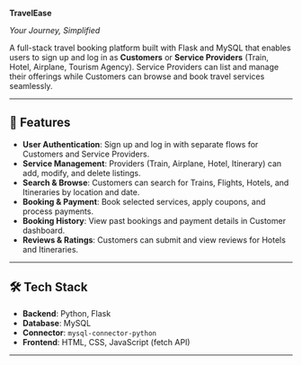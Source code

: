 **TravelEase**

*Your Journey, Simplified*

A full-stack travel booking platform built with Flask and MySQL that enables users to sign up and log in as **Customers** or **Service Providers** (Train, Hotel, Airplane, Tourism Agency). Service Providers can list and manage their offerings while Customers can browse and book travel services seamlessly.

---

## 🚀 Features

* **User Authentication**: Sign up and log in with separate flows for Customers and Service Providers.
* **Service Management**: Providers (Train, Airplane, Hotel, Itinerary) can add, modify, and delete listings.
* **Search & Browse**: Customers can search for Trains, Flights, Hotels, and Itineraries by location and date.
* **Booking & Payment**: Book selected services, apply coupons, and process payments.
* **Booking History**: View past bookings and payment details in Customer dashboard.
* **Reviews & Ratings**: Customers can submit and view reviews for Hotels and Itineraries.

---

## 🛠️ Tech Stack

* **Backend**: Python, Flask
* **Database**: MySQL
* **Connector**: `mysql-connector-python`
* **Frontend**: HTML, CSS, JavaScript (fetch API)

---
